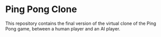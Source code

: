 # Ping Pong Clone
This repository contains the final version of the virtual clone of the Ping Pong game, between a human player and an AI player.
